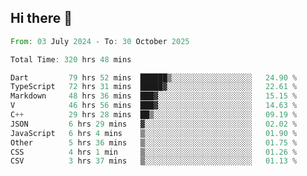 ## Hi there 👋

<!--START_SECTION:waka-->

```rust
From: 03 July 2024 - To: 30 October 2025

Total Time: 320 hrs 48 mins

Dart         79 hrs 52 mins  ██████▒░░░░░░░░░░░░░░░░░░   24.90 %
TypeScript   72 hrs 31 mins  █████▓░░░░░░░░░░░░░░░░░░░   22.61 %
Markdown     48 hrs 36 mins  ███▓░░░░░░░░░░░░░░░░░░░░░   15.15 %
V            46 hrs 56 mins  ███▓░░░░░░░░░░░░░░░░░░░░░   14.63 %
C++          29 hrs 28 mins  ██▒░░░░░░░░░░░░░░░░░░░░░░   09.19 %
JSON         6 hrs 29 mins   ▓░░░░░░░░░░░░░░░░░░░░░░░░   02.02 %
JavaScript   6 hrs 4 mins    ▒░░░░░░░░░░░░░░░░░░░░░░░░   01.90 %
Other        5 hrs 36 mins   ▒░░░░░░░░░░░░░░░░░░░░░░░░   01.75 %
CSS          4 hrs 1 min     ▒░░░░░░░░░░░░░░░░░░░░░░░░   01.26 %
CSV          3 hrs 37 mins   ▒░░░░░░░░░░░░░░░░░░░░░░░░   01.13 %
```

<!--END_SECTION:waka-->

<!--
**mathiskakal/mathiskakal** is a ✨ _special_ ✨ repository because its `README.md` (this file) appears on your GitHub profile.

Here are some ideas to get you started:

- 🔭 I’m currently working on ...
- 🌱 I’m currently learning ...
- 👯 I’m looking to collaborate on ...
- 🤔 I’m looking for help with ...
- 💬 Ask me about ...
- 📫 How to reach me: ...
- 😄 Pronouns: ...
- ⚡ Fun fact: ...
-->
